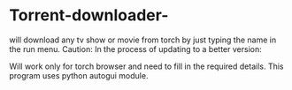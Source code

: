 # Torrent-downloader-
will download any tv show or movie from torch by just typing the name in the run menu.
Caution: In the process of updating to a better version:

Will work only for torch browser and need to fill in the required details. This program uses python autogui module.
